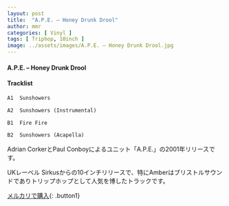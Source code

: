 ```yaml
---
layout: post
title:  "A.P.E. – Honey Drunk Drool"
author: mmr
categories: [ Vinyl ]
tags: [ Triphop, 10inch ]
image: ../assets/images/A.P.E. – Honey Drunk Drool.jpg
---
```


#### A.P.E. – Honey Drunk Drool

#### Tracklist
```md
A1  Sunshowers

A2  Sunshowers (Instrumental)

B1  Fire Fire

B2  Sunshowers (Acapella)
```

Adrian CorkerとPaul Conboyによるユニット「A.P.E.」の2001年リリースです。

UKレーベル Sirkusからの10インチリリースで、特にAmberはブリストルサウンドでありトリップホップとして人気を博したトラックです。



[メルカリで購入](https://jp.mercari.com/item/m79495352400){: .button1}

